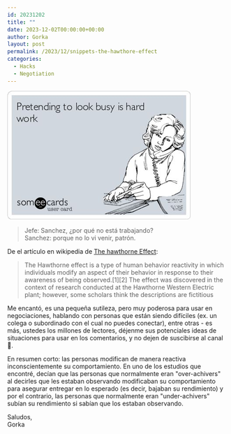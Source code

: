 ```yaml
---
id: 20231202
title: ""
date: 2023-12-02T00:00:00+00:00
author: Gorka
layout: post
permalink: /2023/12/snippets-the-hawthore-effect
categories:
  - Hacks
  - Negotiation
---
```


<img style="margin: auto;" src="/public/img/2023/12/pretending-to-look-busy-is-hard-work.jpg" alt="Pretending to look busy is hard work" />

> Jefe: Sanchez, ¿por qué no está trabajando?<br />
> Sanchez: porque no lo vi venir, patrón.


De el artículo en wikipedia de [The hawthorne Effect](https://en.wikipedia.org/wiki/Hawthorne_effect):

> The Hawthorne effect is a type of human behavior reactivity in which individuals modify an aspect of their behavior in response to their awareness of being observed.[1][2] The effect was discovered in the context of research conducted at the Hawthorne Western Electric plant; however, some scholars think the descriptions are fictitious


Me encantó, es una pequeña sutileza, pero muy poderosa para usar en negociaciones, hablando con personas que están siendo difíciles (ex. un colega o subordinado con el cual no puedes conectar), entre otras - es más, ustedes los millones de lectores, déjenme sus potenciales ideas de situaciones para usar en los comentarios, y no dejen de suscibirse al canal 🤦.

En resumen corto: las personas modifican de manera reactiva inconscientemente su comportamiento. En uno de los estudios que encontré, decían que las personas que normalmente eran "over-achivers" al decirles que les estaban observando modificaban su comportamiento para asegurar entregar en lo esperado (es decir, bajaban su rendimiento) y por el contrario, las personas que normalmente eran "under-achivers" subían su rendimiento si sabían que los estaban observando.


Saludos,<br />
Gorka
